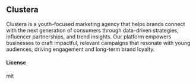 ## Clustera

Clustera is a youth-focused marketing agency that helps brands connect with the next generation of consumers through data-driven strategies, influencer partnerships, and trend insights. Our platform empowers businesses to craft impactful, relevant campaigns that resonate with young audiences, driving engagement and long-term brand loyalty.

#### License

mit